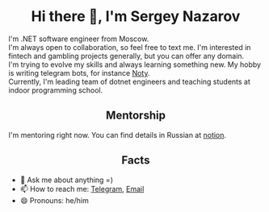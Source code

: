 <h1 align="center">Hi there 👋, I'm Sergey Nazarov</h1>

I'm .NET software engineer from Moscow.  
I'm always open to collaboration, so feel free to text me. I'm interested in fintech and gambling projects generally, but you can offer any domain.  
I'm trying to evolve my skills and always learning something new. My hobby is writing telegram bots, for instance [Noty](https://t.me/N8tyBot).  
Currently, I'm leading team of dotnet engineers and teaching students at indoor programming school.  
<h2 align="center">Mentorship</h2>
I'm mentoring right now. You can find details in Russian at <a href="https://nazarovsa.notion.site/Backend-C-NET-4d1bba34fb6648c08c9963e104779666">notion</a>.

<h2 align="center">Facts</h2>

- 💬 Ask me about anything =)
- 📫 How to reach me: [Telegram](https://t.me/sanazarov), [Email](mailto:me@nazarovsa.com)
- 😄 Pronouns: he/him
<!-- ⚡ Fun fact: ...-->
<!-- 👯 I’m looking to collaborate on  -->
